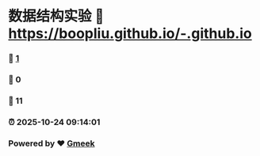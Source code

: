 # 数据结构实验 :link: https://boopliu.github.io/-.github.io 
### :page_facing_up: [1](https://boopliu.github.io/-.github.io/tag.html) 
### :speech_balloon: 0 
### :hibiscus: 11 
### :alarm_clock: 2025-10-24 09:14:01 
### Powered by :heart: [Gmeek](https://github.com/Meekdai/Gmeek)
